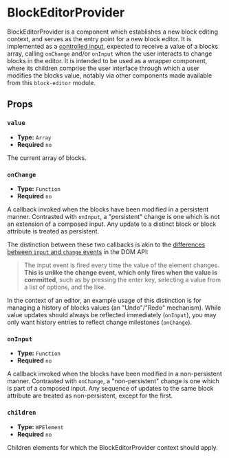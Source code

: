 # BlockEditorProvider

BlockEditorProvider is a component which establishes a new block editing context, and serves as the entry point for a new block editor. It is implemented as a [controlled input](https://reactjs.org/docs/forms.html#controlled-components), expected to receive a value of a blocks array, calling `onChange` and/or `onInput` when the user interacts to change blocks in the editor. It is intended to be used as a wrapper component, where its children comprise the user interface through which a user modifies the blocks value, notably via other components made available from this `block-editor` module.

## Props

### `value`

-   **Type:** `Array`
-   **Required** `no`

The current array of blocks.

### `onChange`

-   **Type:** `Function`
-   **Required** `no`

A callback invoked when the blocks have been modified in a persistent manner. Contrasted with `onInput`, a "persistent" change is one which is not an extension of a composed input. Any update to a distinct block or block attribute is treated as persistent.

The distinction between these two callbacks is akin to the [differences between `input` and `change` events](https://developer.mozilla.org/en-US/docs/Web/API/HTMLElement/input_event) in the DOM API:

> The input event is fired every time the value of the element changes. **This is unlike the change event, which only fires when the value is committed**, such as by pressing the enter key, selecting a value from a list of options, and the like.

In the context of an editor, an example usage of this distinction is for managing a history of blocks values (an "Undo"/"Redo" mechanism). While value updates should always be reflected immediately (`onInput`), you may only want history entries to reflect change milestones (`onChange`).

### `onInput`

-   **Type:** `Function`
-   **Required** `no`

A callback invoked when the blocks have been modified in a non-persistent manner. Contrasted with `onChange`, a "non-persistent" change is one which is part of a composed input. Any sequence of updates to the same block attribute are treated as non-persistent, except for the first.

### `children`

-   **Type:** `WPElement`
-   **Required** `no`

Children elements for which the BlockEditorProvider context should apply.
